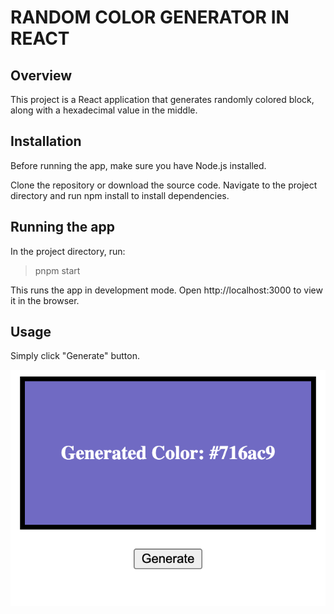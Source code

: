 # RANDOM COLOR GENERATOR IN REACT

## Overview

This project is a React application that generates randomly colored block, along with a hexadecimal value in the middle.

## Installation

Before running the app, make sure you have Node.js installed.

Clone the repository or download the source code.
Navigate to the project directory and run npm install to install dependencies.

## Running the app

In the project directory, run:
> pnpm start

This runs the app in development mode. Open http://localhost:3000 to view it in the browser.

## Usage

Simply click "Generate" button.

![Alt text](<Screenshot 2024-01-19 at 13.49.51.png>)
